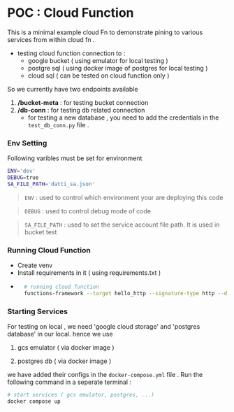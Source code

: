 # POC : Cloud Function 
This is a minimal example cloud Fn to demonstrate pining to various services from within cloud fn .

- testing cloud function connection to :
    - google bucket ( using emulator for local testing )
    - postgre sql ( using docker image of postgres for local testing )
    - cloud sql ( can be tested on cloud function only )

So we currently have two endpoints available 
1. **/bucket-meta** : for testing bucket connection
2. **/db-conn** : for testing db related connection
    - for testing a new database , you need to add the credentials in the `test_db_conn.py` file .


### Env Setting
Following varibles must be set for environment
```sh
ENV='dev'
DEBUG=true
SA_FILE_PATH='datti_sa.json'
```

> `ENV` : used to control which environment your are deploying this code

> `DEBUG` : used to control debug mode of code

> `SA_FILE_PATH` : used to set the service account file path. It is used in bucket test


### Running Cloud Function

- Create venv
- Install requirements in it ( using requirements.txt )
- ```sh
    # running cloud function
    functions-framework --target hello_http --signature-type http --debug --port 8080
    ```

### Starting Services 
For testing on local , we need 'google cloud storage' and 'postgres database' in our local.
hence we use

1. gcs emulator ( via docker image )
    
2. postgres db ( via docker image )
    
we have added their configs in the `docker-compose.yml` file .
Run the following command in a seperate terminal :
```sh
# start services ( gcs emulator, postgres, ...)
docker compose up
```

<!-- PERSONAL NOTES -->
<!-- # sample service accounts will be found in your personal GDrive -->
